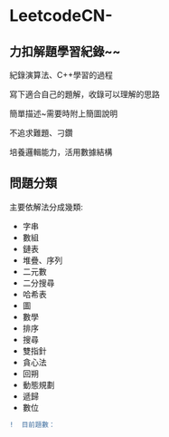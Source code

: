 # LeetcodeCN-   

## 力扣解題學習紀錄~~

紀錄演算法、C++學習的過程    
 
寫下適合自己的題解，收錄可以理解的思路    

簡單描述~需要時附上簡圖說明    

不追求難題、刁鑽    

培養邏輯能力，活用數據結構


## 問題分類

主要依解法分成幾類:

* 字串
* 數組
* 鏈表
* 堆疊、序列
* 二元數
* 二分搜尋
* 哈希表
* 圖
* 數學
* 排序
* 搜尋
* 雙指針
* 貪心法
* 回朔
* 動態規劃
* 遞歸
* 數位
```diff
!  目前題數： 

```

